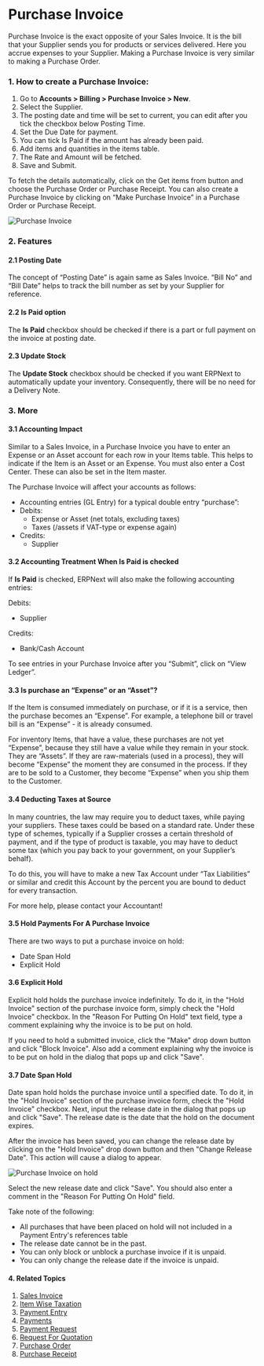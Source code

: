 <!-- add-breadcrumbs -->
# Purchase Invoice

Purchase Invoice is the exact opposite of your Sales Invoice. It is the bill
that your Supplier sends you for products or services delivered. Here you
accrue expenses to your Supplier. Making a Purchase Invoice is very similar to
making a Purchase Order.

### 1. How to create a Purchase Invoice:

1. Go to **Accounts > Billing > Purchase Invoice > New**.
1. Select the Supplier.
1. The posting date and time will be set to current, you can edit after you tick the checkbox below Posting Time.
1. Set the Due Date for payment. 
1. You can tick Is Paid if the amount has already been paid.
1. Add items and quantities in the items table.
1. The Rate and Amount will be fetched.
1. Save and Submit.

To fetch the details automatically, click on the Get items from button and choose the Purchase Order or Purchase Receipt.
You can also create a Purchase Invoice by clicking on “Make Purchase Invoice” in a Purchase Order or Purchase Receipt.

<img class="screenshot" alt="Purchase Invoice" src="{{docs_base_url}}/assets/img/accounts/purchase-invoice.png">

### 2. Features
#### 2.1 Posting Date
The concept of “Posting Date” is again same as Sales Invoice. “Bill No” and
“Bill Date” helps to track the bill number as set by your Supplier for
reference.

#### 2.2 Is Paid option
The **Is Paid** checkbox should be checked if there is a part or full payment 
on the invoice at posting date.

#### 2.3 Update Stock
The **Update Stock** checkbox should be checked if you want ERPNext to automatically
 update your inventory. Consequently, there will be no need for a Delivery Note.

### 3. More
#### 3.1 Accounting Impact
Similar to a Sales Invoice, in a Purchase Invoice you have to enter an Expense or an Asset account for
each row in your Items table. This helps to indicate if the Item is an Asset
or an Expense. You must also enter a Cost Center. These can also be set in the
Item master.

The Purchase Invoice will affect your accounts as follows:

* Accounting entries (GL Entry) for a typical double entry “purchase”:
* Debits:
   * Expense or Asset (net totals, excluding taxes)
   * Taxes (/assets if VAT-type or expense again)
* Credits:
  * Supplier
  
#### 3.2 Accounting Treatment When **Is Paid** is checked
If **Is Paid** is checked, ERPNext will also make the following
accounting entries:

Debits:
  * Supplier

Credits:
  * Bank/Cash Account

To see entries in your Purchase Invoice after you “Submit”, click on “View
Ledger”.

#### 3.3 Is purchase an “Expense” or an “Asset”?

If the Item is consumed immediately on purchase, or if it is a service, then
the purchase becomes an “Expense”. For example, a telephone bill or travel
bill is an “Expense” - it is already consumed.

For inventory Items, that have a value, these purchases are not yet “Expense”,
because they still have a value while they remain in your stock. They are
“Assets”. If they are raw-materials (used in a process), they will become
“Expense” the moment they are consumed in the process. If they are to be sold
to a Customer, they become “Expense” when you ship them to the Customer.

#### 3.4 Deducting Taxes at Source

In many countries, the law may require you to deduct taxes, while paying your
suppliers. These taxes could be based on a standard rate. Under these type of
schemes, typically if a Supplier crosses a certain threshold of payment, and
if the type of product is taxable, you may have to deduct some tax (which you
pay back to your government, on your Supplier’s behalf).

To do this, you will have to make a new Tax Account under “Tax Liabilities” or
similar and credit this Account by the percent you are bound to deduct for
every transaction.

For more help, please contact your Accountant!

#### 3.5 Hold Payments For A Purchase Invoice
There are two ways to put a purchase invoice on hold:

- Date Span Hold
- Explicit Hold

#### 3.6 Explicit Hold
Explicit hold holds the purchase invoice indefinitely. 
To do it, in the "Hold Invoice" section of the purchase invoice form, simply 
check the "Hold Invoice" checkbox. In the "Reason For Putting On Hold" text 
field, type a comment explaining why the invoice is to be put on hold.

If you need to hold a submitted invoice, click the "Make" drop down button 
and click "Block Invoice". Also add a comment explaining why the invoice is 
to be put on hold in the dialog that pops up and click "Save".

#### 3.7 Date Span Hold
Date span hold holds the purchase invoice until a 
specified date. To do it, in the "Hold Invoice" section of the purchase 
invoice form, check the "Hold Invoice" checkbox. Next, input the release date 
in the dialog that pops up and click "Save". The release date is the date 
that the hold on the document expires.

After the invoice has been saved, you can change the release date by clicking 
on the "Hold Invoice" drop down button and then "Change Release Date". This 
action will cause a dialog to appear. 

<img class="screenshot" alt="Purchase Invoice on hold" src="{{docs_base_url}}/assets/img/accounts/purchase-invoice-hold.png">

Select the new release date and click "Save". You should also enter a comment 
in the "Reason For Putting On Hold" field.

Take note of the following:

- All purchases that have been placed on hold will not included in a Payment Entry's references table
- The release date cannot be in the past.
- You can only block or unblock a purchase invoice if it is unpaid.
- You can only change the release date if the invoice is unpaid.

#### 4. Related Topics
1. [Sales Invoice](/docs/user/manual/en/accounts/sales-invoice)
1. [Item Wise Taxation](/docs/user/manual/en/accounts/item-tax-template)
1. [Payment Entry](/docs/user/manual/en/accounts/payment-entry)
1. [Payments](/docs/user/manual/en/accounts/payments)
1. [Payment Request](/docs/user/manual/en/accounts/payment-request)
1. [Request For Quotation](/docs/user/manual/en/buying/request-for-quotation)
1. [Purchase Order](/docs/user/manual/en/buying/purchase-order)
1. [Purchase Receipt](/docs/user/manual/en/stock/purchase-receipt)
